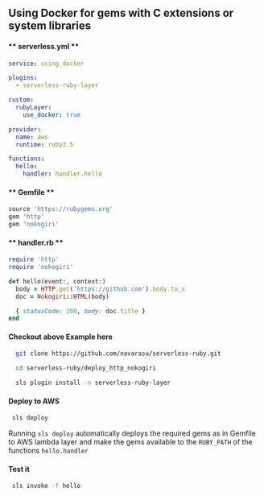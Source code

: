 
## Using Docker for gems with C extensions or system libraries

<!-- tabs:start -->

#### ** serverless.yml **

```yml
service: using_docker

plugins:
  - serverless-ruby-layer

custom:
  rubyLayer:
    use_docker: true

provider:
  name: aws
  runtime: ruby2.5

functions:
  hello:
    handler: handler.hello

  ```

#### ** Gemfile **

```ruby
source 'https://rubygems.org'
gem 'http'
gem 'nokogiri'
```

#### ** handler.rb **

```ruby
require 'http'
require 'nokogiri'

def hello(event:, context:)
  body = HTTP.get('https://github.com').body.to_s
  doc = Nokogiri::HTML(body)

  { statusCode: 200, body: doc.title }
end


```

<!-- tabs:end -->


#### Checkout above Example here


```bash
  git clone https://github.com/navarasu/serverless-ruby.git
```
```bash
  cd serverless-ruby/deploy_http_nokogiri

  sls plugin install -n serverless-ruby-layer

```

#### Deploy to AWS

```bash
 sls deploy
```

Running `sls deploy` automatically deploys the required gems as in Gemfile to AWS lambda layer and make the gems available to the `RUBY_PATH` of the functions `hello.handler`


#### Test it

```bash
 sls invoke -f hello
```
